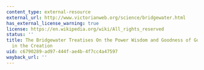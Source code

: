 ```yaml
---
content_type: external-resource
external_url: http://www.victorianweb.org/science/bridgewater.html
has_external_license_warning: true
license: https://en.wikipedia.org/wiki/All_rights_reserved
status: ''
title: The Bridgewater Treatises On the Power Wisdom and Goodness of God As Manifested
  in the Creation
uid: c6790289-ad97-444f-ae4b-4f7cc4a47597
wayback_url: ''
---
```

